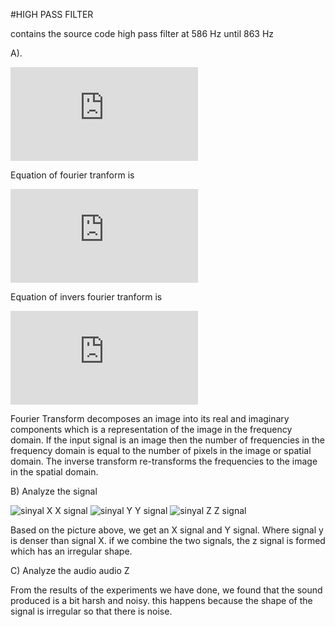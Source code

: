  #HIGH PASS FILTER
 
 contains the source code high pass filter at 586 Hz until 863 Hz
     
  A). 
     
![](https://latex.codecogs.com/gif.latex?f%28t%29%20%3D%20%5Cfrac%7B%5Calpha0%7D%7B2%7D%20&plus;%20%5Csum_%7Bk%3D1%7D%5E%7B%5Cinfty%20%7D%20%28ak%5Ccos%282%5Cpi%20kt%20%29&plus;bk%20%5Csin%20%282%5Cpi%20k%20t%29%29) 

Equation of fourier tranform is

![](https://latex.codecogs.com/gif.latex?X%28%5Comega%20%29%20%3D%20%5Cint_%7B-%5Cinfty%20%7D%5E%7B%5Cinfty%20%7D%20x%28t%29%20e%5E%7B-j%5Comega%20t%7D%20dt)
 
 Equation of  invers fourier tranform is
 
 
 ![](https://latex.codecogs.com/gif.latex?x%28t%29%20%3D%20%5Cfrac%7B1%7D%7B2%5Cpi%20%7D%5Cint_%7B-%5Cinfty%20%7D%5E%7B%5Cinfty%20%7D%20X%28%5Comega%20%29e%5E%7Bj%5Comega%20t%7D%20d%5Comega)
 
 
   Fourier Transform decomposes an image into its real and imaginary components which is a representation of the image in the frequency domain. If the input signal is an image then the number of frequencies in the frequency domain is equal to the number of pixels in the image or spatial domain. The inverse transform re-transforms the frequencies to the image in the spatial domain. 


B) Analyze the signal


![sinyal X](https://user-images.githubusercontent.com/81222423/112156928-4a16a080-8c19-11eb-8f97-68099281b5da.JPG) X signal 
![sinyal Y](https://user-images.githubusercontent.com/81222423/112156945-4edb5480-8c19-11eb-837b-119228223580.JPG) Y signal
![sinyal Z](https://user-images.githubusercontent.com/81222423/112156949-4f73eb00-8c19-11eb-8ffb-92367bb23249.JPG) Z signal

   
   
   Based on the picture above, we get an X signal and  Y signal. Where signal y is denser than signal X. if we combine the two signals, the z signal is formed which has an irregular shape.



C) Analyze the audio audio Z
   
   
   From the results of the experiments we have done, we found that the sound produced is a bit harsh and noisy. this happens because the shape of the signal is irregular so that there is noise.
